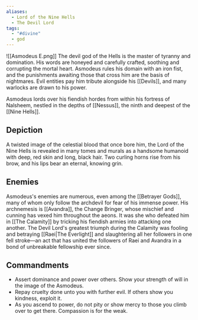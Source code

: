 ```yaml
---
aliases:
  - Lord of the Nine Hells
  - The Devil Lord
tags:
  - "#divine"
  - god
---
```

![[Asmodeus E.png]]
The devil god of the Hells is the master of tyranny and domination. His words are honeyed and carefully crafted, soothing and corrupting the mortal heart. Asmodeus rules his domain with an iron fist, and the punishments awaiting those that cross him are the basis of nightmares. Evil entities pay him tribute alongside his [[Devils]], and many warlocks are drawn to his power.

Asmodeus lords over his fiendish hordes from within his fortress of Nalsheem, nestled in the depths of [[Nessus]], the ninth and deepest of the [[Nine Hells]].
## Depiction
A twisted image of the celestial blood that once bore him, the Lord of the Nine Hells is revealed in many tomes and murals as a handsome humanoid with deep, red skin and long, black hair. Two curling horns rise from his brow, and his lips bear an eternal, knowing grin.
## Enemies
Asmodeus's enemies are numerous, even among the [[Betrayer Gods]], many of whom only follow the archdevil for fear of his immense power. His archnemesis is [[Avandra]], the Change Bringer, whose mischief and cunning has vexed him throughout the aeons. It was she who defeated him in [[The Calamity]] by tricking his fiendish armies into attacking one another. The Devil Lord's greatest triumph during the Calamity was fooling and betraying [[Raei|The Everlight]] and slaughtering all her followers in one fell stroke—an act that has united the followers of Raei and Avandra in a bond of unbreakable fellowship ever since.
## Commandments
- Assert dominance and power over others. Show your strength of will in the image of the Asmodeus.
- Repay cruelty done unto you with further evil. If others show you kindness, exploit it.
- As you ascend to power, do not pity or show mercy to those you climb over to get there. Compassion is for the weak.